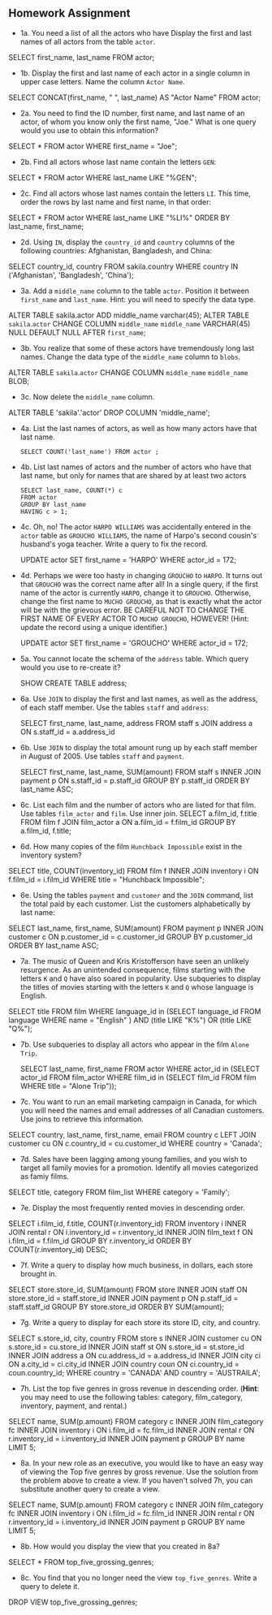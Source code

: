 ## Homework Assignment

* 1a. You need a list of all the actors who have Display the first and last names of all actors from the table `actor`. 

SELECT first_name, last_name FROM actor;

* 1b. Display the first and last name of each actor in a single column in upper case letters. Name the column `Actor Name`. 

SELECT CONCAT(first_name, " ", last_name) AS "Actor Name" FROM actor;

* 2a. You need to find the ID number, first name, and last name of an actor, of whom you know only the first name, "Joe." What is one query would you use to obtain this information?

SELECT * FROM actor 
WHERE first_name = "Joe";
  	
* 2b. Find all actors whose last name contain the letters `GEN`:

SELECT * FROM actor
WHERE last_name 
LIKE "%GEN";
  	
* 2c. Find all actors whose last names contain the letters `LI`. This time, order the rows by last name and first name, in that order:

SELECT * FROM actor 
WHERE last_name LIKE "%LI%" 
ORDER BY last_name, first_name;

* 2d. Using `IN`, display the `country_id` and `country` columns of the following countries: Afghanistan, Bangladesh, and China:

SELECT country_id, country 
FROM sakila.country 
WHERE country IN ('Afghanistan', 'Bangladesh', 'China');

* 3a. Add a `middle_name` column to the table `actor`. Position it between `first_name` and `last_name`. Hint: you will need to specify the data type.

ALTER TABLE sakila.actor ADD middle_name varchar(45);
ALTER TABLE `sakila`.`actor` 
CHANGE COLUMN `middle_name` `middle_name` VARCHAR(45) NULL DEFAULT NULL AFTER `first_name`;
  	
* 3b. You realize that some of these actors have tremendously long last names. Change the data type of the `middle_name` column to `blobs`.

ALTER TABLE `sakila`.`actor` 
CHANGE COLUMN `middle_name` `middle_name` BLOB;

* 3c. Now delete the `middle_name` column.

ALTER TABLE 'sakila'.'actor'
DROP COLUMN 'middle_name';

* 4a. List the last names of actors, as well as how many actors have that last name.
  	
	  SELECT COUNT('last_name') FROM actor ;

* 4b. List last names of actors and the number of actors who have that last name, but only for names that are shared by at least two actors
  	
	  SELECT last_name, COUNT(*) c 
	  FROM actor
	  GROUP BY last_name 
	  HAVING c > 1;

* 4c. Oh, no! The actor `HARPO WILLIAMS` was accidentally entered in the `actor` table as `GROUCHO WILLIAMS`, the name of Harpo's second cousin's husband's yoga teacher. Write a query to fix the record.

  	UPDATE actor 
	SET first_name = 'HARPO' 
	WHERE actor_id = 172;

* 4d. Perhaps we were too hasty in changing `GROUCHO` to `HARPO`. It turns out that `GROUCHO` was the correct name after all! In a single query, if the first name of the actor is currently `HARPO`, change it to `GROUCHO`. Otherwise, change the first name to `MUCHO GROUCHO`, as that is exactly what the actor will be with the grievous error. BE CAREFUL NOT TO CHANGE THE FIRST NAME OF EVERY ACTOR TO `MUCHO GROUCHO`, HOWEVER! (Hint: update the record using a unique identifier.)

	UPDATE actor SET first_name = 'GROUCHO' 
	WHERE actor_id = 172;

* 5a. You cannot locate the schema of the `address` table. Which query would you use to re-create it?

	SHOW CREATE TABLE address;

* 6a. Use `JOIN` to display the first and last names, as well as the address, of each staff member. Use the tables `staff` and `address`:

	SELECT first_name, last_name, address 
	FROM staff s 
	JOIN address a 
	ON s.staff_id = a.address_id


* 6b. Use `JOIN` to display the total amount rung up by each staff member in August of 2005. Use tables `staff` and `payment`. 

	SELECT first_name, last_name, SUM(amount) 
	FROM staff s
	INNER JOIN payment p
	ON s.staff_id = p.staff_id
	GROUP BY p.staff_id
	ORDER BY last_name ASC;



* 6c. List each film and the number of actors who are listed for that film. Use tables `film_actor` and `film`. Use inner join.
  	SELECT a.film_id, f.title 
	FROM film f JOIN film_actor a 
	ON  a.film_id = f.film_id 
	GROUP BY a.film_id, f.title;
	  
* 6d. How many copies of the film `Hunchback Impossible` exist in the inventory system?

SELECT title, COUNT(inventory_id)
FROM film f
INNER JOIN inventory i 
ON f.film_id = i.film_id
WHERE title = "Hunchback Impossible";

* 6e. Using the tables `payment` and `customer` and the `JOIN` command, list the total paid by each customer. List the customers alphabetically by last name:

SELECT last_name, first_name, SUM(amount)
FROM payment p
INNER JOIN customer c
ON p.customer_id = c.customer_id
GROUP BY p.customer_id
ORDER BY last_name ASC;

* 7a. The music of Queen and Kris Kristofferson have seen an unlikely resurgence. As an unintended consequence, films starting with the letters `K` and `Q` have also soared in popularity. Use subqueries to display the titles of movies starting with the letters `K` and `Q` whose language is English. 

SELECT title FROM film
WHERE language_id in
	(SELECT language_id 
	FROM language
	WHERE name = "English" )
AND (title LIKE "K%") OR (title LIKE "Q%");


* 7b. Use subqueries to display all actors who appear in the film `Alone Trip`.
   
   SELECT last_name, first_name
FROM actor
WHERE actor_id in
	(SELECT actor_id FROM film_actor
	WHERE film_id in 
		(SELECT film_id FROM film
		WHERE title = "Alone Trip"));

* 7c. You want to run an email marketing campaign in Canada, for which you will need the names and email addresses of all Canadian customers. Use joins to retrieve this information.

SELECT country, last_name, first_name, email
FROM country c
LEFT JOIN customer cu
ON c.country_id = cu.customer_id
WHERE country = 'Canada';

* 7d. Sales have been lagging among young families, and you wish to target all family movies for a promotion. Identify all movies categorized as famiy films.

SELECT title, category
FROM film_list
WHERE category = 'Family';

* 7e. Display the most frequently rented movies in descending order.

SELECT i.film_id, f.title, COUNT(r.inventory_id)
FROM inventory i
INNER JOIN rental r
ON i.inventory_id = r.inventory_id
INNER JOIN film_text f 
ON i.film_id = f.film_id
GROUP BY r.inventory_id
ORDER BY COUNT(r.inventory_id) DESC;

* 7f. Write a query to display how much business, in dollars, each store brought in.

SELECT store.store_id, SUM(amount)
FROM store
INNER JOIN staff
ON store.store_id = staff.store_id
INNER JOIN payment p 
ON p.staff_id = staff.staff_id
GROUP BY store.store_id
ORDER BY SUM(amount);

* 7g. Write a query to display for each store its store ID, city, and country.

SELECT s.store_id, city, country
FROM store s
INNER JOIN customer cu
ON s.store_id = cu.store_id
INNER JOIN staff st
ON s.store_id = st.store_id
INNER JOIN address a
ON cu.address_id = a.address_id
INNER JOIN city ci
ON a.city_id = ci.city_id
INNER JOIN country coun
ON ci.country_id = coun.country_id;
WHERE country = 'CANADA' AND country = 'AUSTRAILA';

* 7h. List the top five genres in gross revenue in descending order. (**Hint**: you may need to use the following tables: category, film_category, inventory, payment, and rental.)

SELECT name, SUM(p.amount)
FROM category c
INNER JOIN film_category fc
INNER JOIN inventory i
ON i.film_id = fc.film_id
INNER JOIN rental r
ON r.inventory_id = i.inventory_id
INNER JOIN payment p
GROUP BY name
LIMIT 5;

* 8a. In your new role as an executive, you would like to have an easy way of viewing the Top five genres by gross revenue. Use the solution from the problem above to create a view. If you haven't solved 7h, you can substitute another query to create a view.

SELECT name, SUM(p.amount)
FROM category c
INNER JOIN film_category fc
INNER JOIN inventory i
ON i.film_id = fc.film_id
INNER JOIN rental r
ON r.inventory_id = i.inventory_id
INNER JOIN payment p
GROUP BY name
LIMIT 5;

* 8b. How would you display the view that you created in 8a?

SELECT * FROM top_five_grossing_genres;

* 8c. You find that you no longer need the view `top_five_genres`. Write a query to delete it.

DROP VIEW top_five_grossing_genres;
